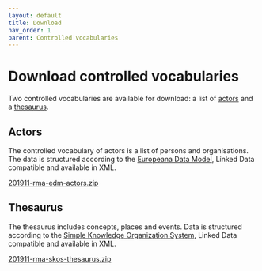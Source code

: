 ```yaml
---
layout: default
title: Download
nav_order: 1
parent: Controlled vocabularies
---
```


# Download controlled vocabularies
Two controlled vocabularies are available for download: a list of [actors](#actors) and a [thesaurus](#thesaurus).

## Actors
The controlled vocabulary of actors is a list of persons and organisations. The data is structured according to the [Europeana Data Model](https://pro.europeana.eu/edm-documentation), Linked Data compatible and available in XML.

[201911-rma-edm-actors.zip](https://github.com/Rijksmuseum/rijksmuseum.github.io/releases/download/1.0.0/201911-rma-edm-actors.zip)

## Thesaurus
The thesaurus includes concepts, places and events. Data is structured according to the [Simple Knowledge Organization System](https://www.w3.org/2004/02/skos/), Linked Data compatible and available in XML.

[201911-rma-skos-thesaurus.zip](https://github.com/Rijksmuseum/rijksmuseum.github.io/releases/download/1.0.0/201911-rma-skos-thesaurus.zip)
